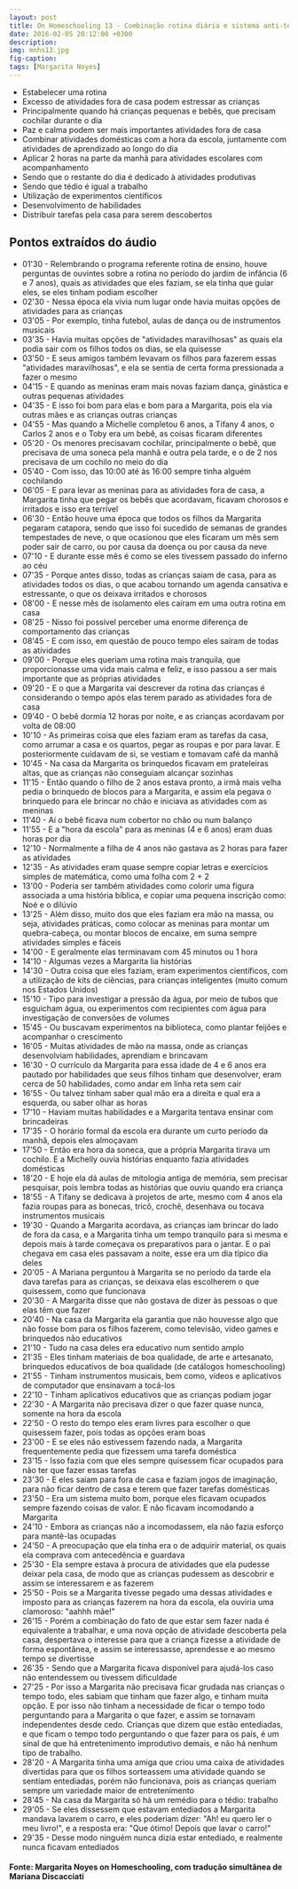 ```yaml
---
layout: post
title: On Homeschooling 13 - Combinação rotina diária e sistema anti-tédio
date: 2016-02-05 20:12:00 +0300
description: 
img: mnhs13.jpg
fig-caption: 
tags: [Margarita Noyes]
---
```


* Estabelecer uma rotina
* Excesso de atividades fora de casa podem estressar as crianças
* Principalmente quando há crianças pequenas e bebês, que precisam cochilar durante o dia
* Paz e calma podem ser mais importantes atividades fora de casa
* Combinar atividades domésticas com a hora da escola, juntamente com atividades de aprendizado ao longo do dia
* Aplicar 2 horas na parte da manhã para atividades escolares com acompanhamento
* Sendo que o restante do dia é dedicado à atividades produtivas
* Sendo que tédio é igual a trabalho
* Utilização de experimentos científicos
* Desenvolvimento de habilidades
* Distribuir tarefas pela casa para serem descobertos

## Pontos extraídos do áudio

* 01'30 - Relembrando o programa referente rotina de ensino, houve perguntas de ouvintes sobre a rotina no período do jardim de infância (6 e 7 anos), quais as atividades que eles faziam, se ela tinha que guiar eles, se eles tinham podiam escolher
* 02'30 - Nessa época ela vivia num lugar onde havia muitas opções de atividades para as crianças
* 03'05 - Por exemplo, tinha futebol, aulas de dança ou de instrumentos musicais
* 03'35 - Havia muitas opções de "atividades maravilhosas" as quais ela podia sair com os filhos todos os dias, se ela quisesse
* 03'50 - E seus amigos também levavam os filhos para fazerem essas "atividades maravilhosas", e ela se sentia de certa forma pressionada a fazer o mesmo
* 04'15 - E quando as meninas eram mais novas faziam dança, ginástica e outras pequenas atividades
* 04'35 - E isso foi bom para elas e bom para a Margarita, pois ela via outras mães e as crianças outras crianças
* 04'55 - Mas quando a Michelle completou 6 anos, a Tifany 4 anos, o Carlos 2 anos e o Toby era um bebê, as coisas ficaram diferentes
* 05'20 - Os menores precisavam cochilar, principalmente o bebê, que precisava de uma soneca pela manhã e outra pela tarde, e o de 2 nos precisava de um cochilo no meio do dia
* 05'40 - Com isso, das 10:00 até às 16:00 sempre tinha alguém cochilando
* 06'05 - E para levar as meninas para as atividades fora de casa, a Margarita tinha que pegar os bebês que acordavam, ficavam chorosos e irritados e isso era terrível
* 06'30 - Então houve uma época que todos os filhos da Margarita pegaram catapora, sendo que isso foi sucedido de semanas de grandes tempestades de neve, o que ocasionou que eles ficaram um mês sem poder sair de carro, ou por causa da doença ou por causa da neve
* 07'10 - E durante esse mês é como se eles tivessem passado do inferno ao céu
* 07'35 - Porque antes disso, todas as crianças saiam de casa, para as atividades todos os dias, o que acabou tornando um agenda cansativa e estressante, o que os deixava irritados e chorosos
* 08'00 - E nesse mês de isolamento eles caíram em uma outra rotina em casa
* 08'25 - Nisso foi possível perceber uma enorme diferença de comportamento das crianças
* 08'45 - E com isso, em questão de pouco tempo eles saíram de todas as atividades
* 09'00 - Porque eles queriam uma rotina mais tranquila, que proporcionasse uma vida mais calma e feliz, e isso passou a ser mais importante que as próprias atividades
* 09'20 - E o que a Margarita vai descrever da rotina das crianças é considerando o tempo após elas terem parado as atividades fora de casa
* 09'40 - O bebê dormia 12 horas por noite, e as crianças acordavam por volta de 08:00
* 10'10 - As primeiras coisa que eles faziam eram as tarefas da casa, como arrumar a casa e os quartos, pegar as roupas e por para lavar. E posteriormente cuidavam de si, se vestiam e tomavam café da manhã
* 10'45 - Na casa da Margarita os brinquedos ficavam em prateleiras altas, que as crianças não conseguiam alcançar sozinhas
* 11'15 - Então quando o filho de 2 anos estava pronto, a irmã mais velha pedia o brinquedo de blocos para a Margarita, e assim ela pegava o brinquedo para ele brincar no chão e iniciava as atividades com as meninas
* 11'40 - Aí o bebê ficava num cobertor no chão ou num balanço
* 11'55 - E a "hora da escola" para as meninas (4 e 6 anos) eram duas horas por dia
* 12'10 - Normalmente a filha de 4 anos não gastava as 2 horas para fazer as atividades
* 12'35 - As atividades eram quase sempre copiar letras e exercícios simples de matemática, como uma folha com 2 + 2
* 13'00 - Poderia ser também atividades como colorir uma figura associada a uma história bíblica, e copiar uma pequena inscrição como: Noé e o dilúvio
* 13'25 - Além disso, muito dos que eles faziam era mão na massa, ou seja, atividades práticas, como colocar as meninas para montar um quebra-cabeça, ou montar blocos de encaixe, em suma sempre atividades simples e fáceis
* 14'00 - E geralmente elas terminavam com 45 minutos ou 1 hora
* 14'10 - Algumas vezes a Margarita lia histórias 
* 14'30 - Outra coisa que eles faziam, eram experimentos científicos, com a utilização de kits de ciências, para crianças inteligentes (muito comum nos Estados Unidos)
* 15'10 - Tipo para investigar a pressão da água, por meio de tubos que esguicham água, ou experimentos com recipientes com água para investigação de conversões de volumes
* 15'45 - Ou buscavam experimentos na biblioteca, como plantar feijões e acompanhar o crescimento
* 16'05 - Muitas atividades de mão na massa, onde as crianças desenvolviam habilidades, aprendiam e brincavam
* 16'30 - O currículo da Margarita para essa idade de 4 e 6 anos era pautado por habilidades que seus filhos tinham que desenvolver, eram cerca de 50 habilidades, como andar em linha reta sem cair
* 16'55 - Ou talvez tinham saber qual mão era a direita e qual era a esquerda, ou saber olhar as horas
* 17'10 - Haviam muitas habilidades e a Margarita tentava ensinar com brincadeiras
* 17'35 - O horário formal da escola era durante um curto período da manhã, depois eles almoçavam
* 17'50 - Então era hora da soneca, que a própria Margarita tirava um cochilo. E a Michelly ouvia histórias enquanto fazia atividades domésticas
* 18'20 - E hoje ela dá aulas de mitologia antiga de memória, sem precisar pesquisar, pois lembra todas as histórias que ouviu quando era criança
* 18'55 - A Tifany se dedicava à projetos de arte, mesmo com 4 anos ela fazia roupas para as bonecas, tricô, crochê, desenhava ou tocava instrumentos musicais
* 19'30 - Quando a Margarita acordava, as crianças iam brincar do lado de fora da casa, e a Margarita tinha um tempo tranquilo para si mesma e depois mais à tarde começava os preparativos para o jantar. E o pai chegava em casa eles passavam a noite, esse era um dia típico dia deles
* 20'05 - A Mariana perguntou à Margarita se no período da tarde ela dava tarefas para as crianças, se deixava elas escolherem o que quisessem, como que funcionava
* 20'30 - A Margarita disse que não gostava de dizer às pessoas o que elas têm que fazer
* 20'40 - Na casa da Margarita ela garantia que não houvesse algo que não fosse bom para os filhos fazerem, como televisão, vídeo games e brinquedos não educativos
* 21'10 - Tudo na casa deles era educativo num sentido amplo
* 21'35 - Eles tinham materiais de boa qualidade, de arte e artesanato, brinquedos educativos de boa qualidade (de catálogos homeschooling)
* 21'55 - Tinham instrumentos musicais, bem como, vídeos e aplicativos de computador que ensinavam a tocá-los
* 22'10 - Tinham aplicativos educativos que as crianças podiam jogar
* 22'30 - A Margarita não precisava dizer o que fazer quase nunca, somente na hora da escola
* 22'50 - O resto do tempo eles eram livres para escolher o que quisessem fazer, pois todas as opções eram boas
* 23'00 - E se eles não estivessem fazendo nada, a Margarita frequentemente pedia que fizessem uma tarefa doméstica
* 23'15 - Isso fazia com que eles sempre quisessem ficar ocupados para não ter que fazer essas tarefas
* 23'30 - E eles saiam para fora de casa e faziam jogos de imaginação, para não ficar dentro de casa e terem que fazer tarefas domésticas
* 23'50 - Era um sistema muito bom, porque eles ficavam ocupados sempre fazendo coisas de valor. E não ficavam incomodando a Margarita
* 24'10 - Embora as crianças não a incomodassem, ela não fazia esforço para mantê-las ocupadas
* 24'50 - A preocupação que ela tinha era o de adquirir material, os quais ela comprava com antecedência e guardava
* 25'30 - Ela sempre estava à procura de atividades que ela pudesse deixar pela casa, de modo que as crianças pudessem as descobrir e assim se interessarem e as fazerem
* 25'50 - Pois se a Margarita tivesse pegado uma dessas atividades e imposto para as crianças fazerem na hora da escola, ela ouviria uma clamoroso: "aahhh mãe!"
* 26'15 - Porém a combinação do fato de que estar sem fazer nada é equivalente a trabalhar, e uma nova opção de atividade descoberta pela casa, despertava o interesse para que a criança fizesse a atividade de forma espontânea, e assim se interessasse, aprendesse e ao mesmo tempo se divertisse
* 26'35 - Sendo que a Margarita ficava disponível para ajudá-los caso não entendessem ou tivessem dificuldade
* 27'25 - Por isso a Margarita não precisava ficar grudada nas crianças o tempo todo, eles sabiam que tinham que fazer algo, e tinham muita opção. E por isso não tinham a necessidade de ficar o tempo todo perguntando para a Margarita o que fazer, e assim se tornavam independentes desde cedo. Crianças que dizem que estão entediadas, e que ficam o tempo todo perguntando o que fazer para os país, é um sinal de que há entretenimento improdutivo demais, e não há nenhum tipo de trabalho.
* 28'20 - A Margarita tinha uma amiga que criou uma caixa de atividades divertidas para que os filhos sorteassem uma atividade quando se sentiam entediadas, porém não funcionava, pois as crianças queriam sempre um variedade maior de entretenimento
* 28'45 - Na casa da Margarita só há um remédio para o tédio: trabalho
* 29'05 - Se eles dissessem que estavam entediados a Margarita mandava lavarem o carro, e eles poderiam dizer: "Ah! eu quero ler o meu livro!", e a resposta era: "Que ótimo! Depois que lavar o carro!"
* 29'35 - Desse modo ninguém nunca dizia estar entediado, e realmente nunca ficavam entediados

#### Fonte: Margarita Noyes on Homeschooling, com tradução simultânea de Mariana Discacciati